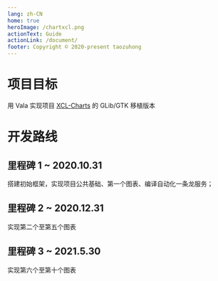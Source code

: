 ```yaml
---
lang: zh-CN
home: true
heroImage: /chartxcl.png
actionText: Guide
actionLink: /document/
footer: Copyright © 2020-present taozuhong
---
```


# 项目目标
用 Vala 实现项目 [XCL-Charts](https://github.com/xcltapestry/XCL-Charts) 的 GLib/GTK 移植版本

# 开发路线
## 里程碑 1 ~ 2020.10.31
搭建初始框架，实现项目公共基础、第一个图表、编译自动化一条龙服务；

## 里程碑 2 ~ 2020.12.31
实现第二个至第五个图表

## 里程碑 3 ~ 2021.5.30
实现第六个至第十个图表
